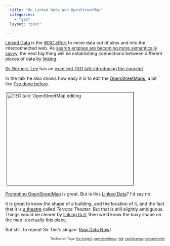 ```yaml
---
  title: "On Linked Data and OpenStreetMap"
  categories: 
    - "geo"
  layout: "post"

---
```

<p>
<a href="http://www.w3.org/DesignIssues/LinkedData.html">Linked Data</a> is the <a href="http://esw.w3.org/topic/SweoIG/TaskForces/CommunityProjects/LinkingOpenData">W3C effort</a> to move data out of silos and into the interconnected web. As <a href="http://bergie.iki.fi/blog/google-s_rich_snippets_will_lead_us_into_semantic_web/">search engines are becoming more semantically savvy</a>, the next big thing will be establishing connections between different pieces of data by <a href="http://en.wikipedia.org/wiki/Hyperlink">linking</a>.
</p><p>
<a href="http://en.wikipedia.org/wiki/Tim_Berners-Lee">Sir Berners-Lee</a> has an <a href="http://www.readwriteweb.com/archives/linked_data_is_blooming_why_you_should_care.php">excellent TED talk introducing the concept</a>.
</p><p>
In the talk he also shows how easy it is to edit the <a href="http://www.openstreetmap.org/">OpenStreetMaps</a>, a bit like <a href="http://bergie.iki.fi/blog/openstreetmap-s_user-generated_data_wins_when_there_are_changes/">I've done before</a>.
</p><p>
<img src="https://s3.eu-central-1.amazonaws.com/bergie-iki-fi/ted-linkeddata-openstreetmap.jpg" height="294" width="400" border="1" hspace="4" vspace="4" alt="TED talk: OpenStreetMap editing" title="TED talk: OpenStreetMap editing" />
</p><p>
<a href="http://bergie.iki.fi/blog/openstreetmap_helsinki_is_getting_pretty_good/">Promoting OpenStreetMap</a> is great. But is this <a href="http://linkeddata.org/">Linked Data</a>? I'd say no.
</p><p>
It is great to know the shape of a building, and the location of it, and the fact that it is <a href="http://wiki.openstreetmap.org/wiki/Tag:amenity%3Dtheatre">a theatre</a> called <em>Terrace Theater</em>. But that is still slightly ambiguous. Things would be clearer by <a href="http://wiki.openstreetmap.org/wiki/Proposed_features/External_links">linking to it</a>, then we'd know the boxy shape on the map is actually <a href="http://www.longbeachcc.com/terrace.htm">this place</a>.
</p><p>
But still, to repeat Sir Tim's slogan: <a href="http://www.ethanzuckerman.com/blog/2009/02/04/tim-berners-lee-raw-data-now/">Raw Data Now</a>!
</p>
<p style="text-align:right;font-size:10px;">Technorati Tags: <a href="http://www.technorati.com/tag/iks-project" rel="tag">iks-project</a>, <a href="http://www.technorati.com/tag/openstreetmap" rel="tag">openstreetmap</a>, <a href="http://www.technorati.com/tag/ted" rel="tag">ted</a>, <a href="http://www.technorati.com/tag/rawdatanow" rel="tag">rawdatanow</a>, <a href="http://www.technorati.com/tag/semanticweb" rel="tag">semanticweb</a></p>
